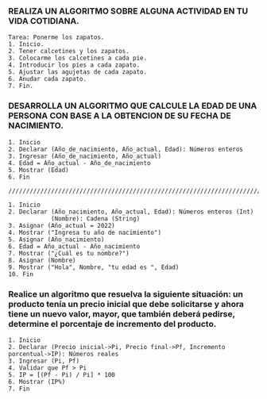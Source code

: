 ### REALIZA UN ALGORITMO SOBRE ALGUNA ACTIVIDAD EN TU VIDA COTIDIANA.

    Tarea: Ponerme los zapatos.
    1. Inicio.
    2. Tener calcetines y los zapatos.
    3. Colocarme los calcetines a cada pie.
    4. Introducir los píes a cada zapato.
    5. Ajustar las agujetas de cada zapato.
    6. Anudar cada zapato.
    7. Fin.
    



### DESARROLLA UN ALGORITMO QUE CALCULE LA EDAD DE UNA PERSONA CON BASE A LA OBTENCION DE SU FECHA DE NACIMIENTO.

    1. Inicio
    2. Declarar (Año_de_nacimiento, Año_actual, Edad): Números enteros
    3. Ingresar (Año_de_nacimiento, Año_actual)
    4. Edad = Año_actual - Año_de_nacimiento 
    5. Mostrar (Edad)
    6. Fin
    
    ///////////////////////////////////////////////////////////////////////////
    
    1. Inicio
    2. Declarar (Año_nacimiento, Año_actual, Edad): Números enteros (Int)
                (Nombre): Cadena (String)
    3. Asignar (Año_actual = 2022)
    4. Mostrar ("Ingresa tu año de nacimiento")
    5. Asignar (Año_nacimiento)
    6. Edad = Año_actual - Año_nacimiento 
    7. Mostrar ("¿Cuál es tu nombre?")
    8. Asignar (Nombre)
    9. Mostrar ("Hola", Nombre, "tu edad es ", Edad)
    10. Fin
    




###  Realice un algoritmo que resuelva la siguiente situación: un producto tenía un precio inicial que debe solicitarse y ahora tiene un nuevo valor, mayor, que también deberá pedirse, determine el porcentaje de incremento del producto. 

    1. Inicio
    2. Declarar (Precio inicial->Pi, Precio final->Pf, Incremento porcentual->IP): Números reales
    3. Ingresar (Pi, Pf)
    4. Validar que Pf > Pi
    5. IP = [(Pf - Pi) / Pi] * 100
    6. Mostrar (IP%)
    7. Fin
